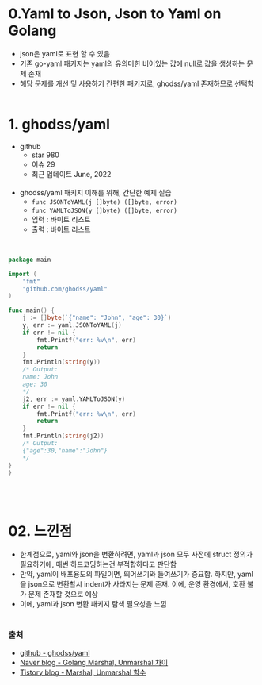 # 0.Yaml to Json, Json to Yaml on Golang
- json은 yaml로 표현 할 수 있음
- 기존 go-yaml 패키지는 yaml의 유의미한 비어있는 값에 null로 값을 생성하는 문제 존재
- 해당 문제를 개선 및 사용하기 간편한 패키지로, ghodss/yaml 존재하므로 선택함
<br/><br/>
# 1. ghodss/yaml 
- github 
  - star 980
  - 이슈 29
  - 최근 업데이트 June, 2022
  <br/>
- ghodss/yaml 패키지 이해를 위해, 간단한 예제 실습
  - `func JSONToYAML(j []byte) ([]byte, error)`
  - `func YAMLToJSON(y []byte) ([]byte, error)`
  - 입력 : 바이트 리스트
  - 출력 : 바이트 리스트
<br/>  <br/>
```go

package main

import (
	"fmt"
	"github.com/ghodss/yaml"
)

func main() {
	j := []byte(`{"name": "John", "age": 30}`)
	y, err := yaml.JSONToYAML(j)
	if err != nil {
		fmt.Printf("err: %v\n", err)
		return
	}
	fmt.Println(string(y))
	/* Output:
	name: John
	age: 30
	*/
	j2, err := yaml.YAMLToJSON(y)
	if err != nil {
		fmt.Printf("err: %v\n", err)
		return
	}
	fmt.Println(string(j2))
	/* Output:
	{"age":30,"name":"John"}
	*/
}
}
```
<br/><br/>

# 02. 느낀점

- 한계점으로, yaml와 json을 변환하려면, yaml과 json 모두 사전에 struct 정의가 필요하기에, 매번 하드코딩하는건 부적합하다고 판단함
- 만약, yaml이 배포용도의 파일이면, 띄어쓰기와 들여쓰기가 중요함. 하지만, yaml을 json으로 변환할시 indent가 사라지는 문제 존재. 이에,  운영 환경에서, 호환 불가 문제 존재할 것으로 예상
- 이에, yaml과 json 변환 패키지 탐색 필요성을 느낌
<br/><br/>

### 출처

- [github - ghodss/yaml](https://github.com/ghodss/yaml)
- [Naver blog - Golang Marshal, Unmarshal 차이](https://etloveguitar.tistory.com/44)
- [Tistory blog - Marshal, Unmarshal 함수](https://codecollector.tistory.com/1513)
<br><br><br>
